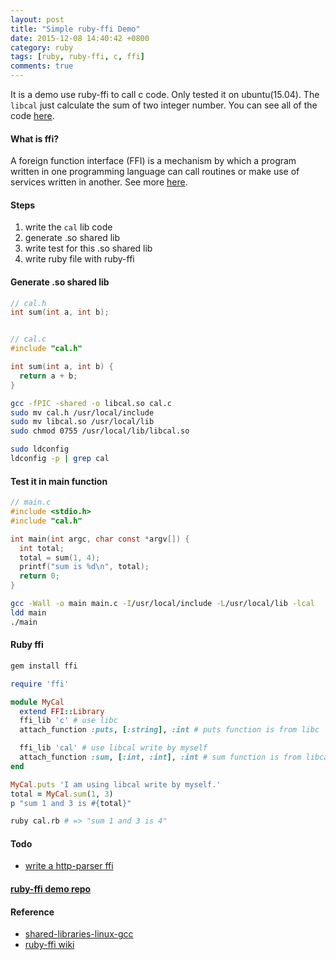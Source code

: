 ```yaml
---
layout: post
title: "Simple ruby-ffi Demo"
date: 2015-12-08 14:40:42 +0800
category: ruby
tags: [ruby, ruby-ffi, c, ffi]
comments: true
---
```


It is a demo use ruby-ffi to call c code. Only tested it on ubuntu(15.04). The `libcal` just calculate the sum of two integer number. You can see all of the code [here](https://github.com/FlowerWrong/ffi-demos).

#### What is ffi?

A foreign function interface (FFI) is a mechanism by which a program written in one programming language can call routines or make use of services written in another. See more [here](https://en.wikipedia.org/wiki/Foreign_function_interface).

#### Steps

1. write the `cal` lib code
2. generate .so shared lib
3. write test for this .so shared lib
4. write ruby file with ruby-ffi

#### Generate .so shared lib

```c
// cal.h
int sum(int a, int b);


// cal.c
#include "cal.h"

int sum(int a, int b) {
  return a + b;
}
```

```bash
gcc -fPIC -shared -o libcal.so cal.c
sudo mv cal.h /usr/local/include
sudo mv libcal.so /usr/local/lib
sudo chmod 0755 /usr/local/lib/libcal.so

sudo ldconfig
ldconfig -p | grep cal
```

#### Test it in main function

```c
// main.c
#include <stdio.h>
#include "cal.h"

int main(int argc, char const *argv[]) {
  int total;
  total = sum(1, 4);
  printf("sum is %d\n", total);
  return 0;
}
```

```bash
gcc -Wall -o main main.c -I/usr/local/include -L/usr/local/lib -lcal
ldd main
./main
```

#### Ruby ffi

```bash
gem install ffi
```

```ruby
require 'ffi'

module MyCal
  extend FFI::Library
  ffi_lib 'c' # use libc
  attach_function :puts, [:string], :int # puts function is from libc

  ffi_lib 'cal' # use libcal write by myself
  attach_function :sum, [:int, :int], :int # sum function is from libcal
end

MyCal.puts 'I am using libcal write by myself.'
total = MyCal.sum(1, 3)
p "sum 1 and 3 is #{total}"
```

```bash
ruby cal.rb # => "sum 1 and 3 is 4"
```

#### Todo

* [write a http-parser ffi](https://github.com/nodejs/http-parser)

#### [ruby-ffi demo repo](https://github.com/FlowerWrong/ffi-demos)

#### Reference

* [shared-libraries-linux-gcc](http://www.cprogramming.com/tutorial/shared-libraries-linux-gcc.html)
* [ruby-ffi wiki](https://github.com/ffi/ffi/wiki)
